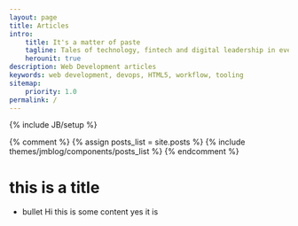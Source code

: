 ```yaml
---
layout: page
title: Articles
intro:
    title: It's a matter of paste 
    tagline: Tales of technology, fintech and digital leadership in ever changing times 
    herounit: true
description: Web Development articles
keywords: web development, devops, HTML5, workflow, tooling
sitemap:
    priority: 1.0
permalink: /
---
```

{% include JB/setup %}

{% comment %}
{% assign posts_list = site.posts %}
{% include themes/jmblog/components/posts_list %}
{% endcomment %}


# this is a title

* bullet Hi this is some content yes it is